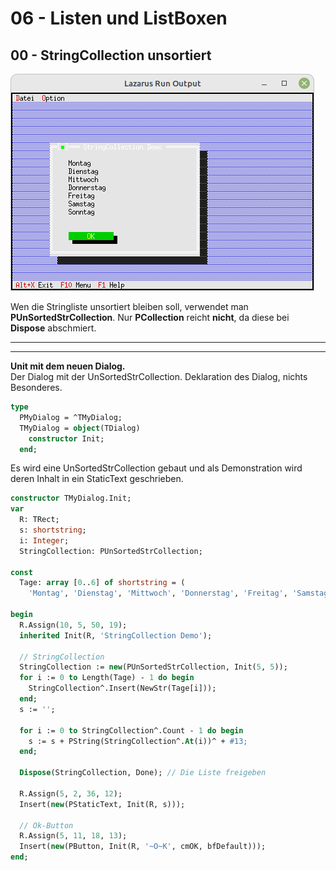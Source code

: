 # 06 - Listen und ListBoxen
## 00 - StringCollection unsortiert

![image.png](image.png)

Wen die Stringliste unsortiert bleiben soll, verwendet man **PUnSortedStrCollection**.
Nur **PCollection** reicht **nicht**, da diese bei **Dispose** abschmiert.

---

---
**Unit mit dem neuen Dialog.**
<br>
Der Dialog mit der UnSortedStrCollection.
Deklaration des Dialog, nichts Besonderes.

```pascal
type
  PMyDialog = ^TMyDialog;
  TMyDialog = object(TDialog)
    constructor Init;
  end;

```

Es wird eine UnSortedStrCollection gebaut und
als Demonstration wird deren Inhalt in ein StaticText geschrieben.

```pascal
constructor TMyDialog.Init;
var
  R: TRect;
  s: shortstring;
  i: Integer;
  StringCollection: PUnSortedStrCollection;

const
  Tage: array [0..6] of shortstring = (
    'Montag', 'Dienstag', 'Mittwoch', 'Donnerstag', 'Freitag', 'Samstag', 'Sonntag');

begin
  R.Assign(10, 5, 50, 19);
  inherited Init(R, 'StringCollection Demo');

  // StringCollection
  StringCollection := new(PUnSortedStrCollection, Init(5, 5));
  for i := 0 to Length(Tage) - 1 do begin
    StringCollection^.Insert(NewStr(Tage[i]));
  end;
  s := '';

  for i := 0 to StringCollection^.Count - 1 do begin
    s := s + PString(StringCollection^.At(i))^ + #13;
  end;

  Dispose(StringCollection, Done); // Die Liste freigeben

  R.Assign(5, 2, 36, 12);
  Insert(new(PStaticText, Init(R, s)));

  // Ok-Button
  R.Assign(5, 11, 18, 13);
  Insert(new(PButton, Init(R, '~O~K', cmOK, bfDefault)));
end;

```


